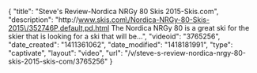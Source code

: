 {
    "title": "Steve's Review-Nordica NRGy 80 Skis 2015-Skis.com",
    "description": "http:\/\/www.skis.com\/Nordica-NRGy-80-Skis-2015\/352746P,default,pd.html The Nordica NRGy 80 is a great ski for the skier that is looking for a ski that will be...",
    "videoid": "3765256",
    "date_created": "1411361062",
    "date_modified": "1418181991",
    "type": "captivate",
    "layout": "video",
    "url": "\/v\/steve-s-review-nordica-nrgy-80-skis-2015-skis-com\/3765256"
}